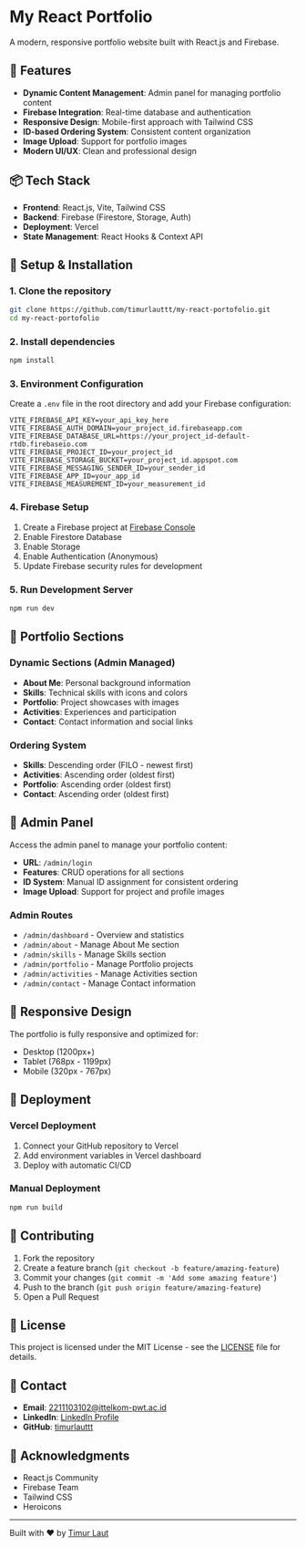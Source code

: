 # My React Portfolio

A modern, responsive portfolio website built with React.js and Firebase.

## 🚀 Features

- **Dynamic Content Management**: Admin panel for managing portfolio content
- **Firebase Integration**: Real-time database and authentication
- **Responsive Design**: Mobile-first approach with Tailwind CSS
- **ID-based Ordering System**: Consistent content organization
- **Image Upload**: Support for portfolio images
- **Modern UI/UX**: Clean and professional design

## 📦 Tech Stack

- **Frontend**: React.js, Vite, Tailwind CSS
- **Backend**: Firebase (Firestore, Storage, Auth)
- **Deployment**: Vercel
- **State Management**: React Hooks & Context API

## 🔧 Setup & Installation

### 1. Clone the repository
```bash
git clone https://github.com/timurlauttt/my-react-portofolio.git
cd my-react-portofolio
```

### 2. Install dependencies
```bash
npm install
```

### 3. Environment Configuration
Create a `.env` file in the root directory and add your Firebase configuration:

```env
VITE_FIREBASE_API_KEY=your_api_key_here
VITE_FIREBASE_AUTH_DOMAIN=your_project_id.firebaseapp.com
VITE_FIREBASE_DATABASE_URL=https://your_project_id-default-rtdb.firebaseio.com
VITE_FIREBASE_PROJECT_ID=your_project_id
VITE_FIREBASE_STORAGE_BUCKET=your_project_id.appspot.com
VITE_FIREBASE_MESSAGING_SENDER_ID=your_sender_id
VITE_FIREBASE_APP_ID=your_app_id
VITE_FIREBASE_MEASUREMENT_ID=your_measurement_id
```

### 4. Firebase Setup
1. Create a Firebase project at [Firebase Console](https://console.firebase.google.com/)
2. Enable Firestore Database
3. Enable Storage
4. Enable Authentication (Anonymous)
5. Update Firebase security rules for development

### 5. Run Development Server
```bash
npm run dev
```

## 🎯 Portfolio Sections

### Dynamic Sections (Admin Managed)
- **About Me**: Personal background information
- **Skills**: Technical skills with icons and colors
- **Portfolio**: Project showcases with images
- **Activities**: Experiences and participation
- **Contact**: Contact information and social links

### Ordering System
- **Skills**: Descending order (FILO - newest first)
- **Activities**: Ascending order (oldest first)
- **Portfolio**: Ascending order (oldest first)
- **Contact**: Ascending order (oldest first)

## 🔐 Admin Panel

Access the admin panel to manage your portfolio content:

- **URL**: `/admin/login`
- **Features**: CRUD operations for all sections
- **ID System**: Manual ID assignment for consistent ordering
- **Image Upload**: Support for project and profile images

### Admin Routes
- `/admin/dashboard` - Overview and statistics
- `/admin/about` - Manage About Me section
- `/admin/skills` - Manage Skills section
- `/admin/portfolio` - Manage Portfolio projects
- `/admin/activities` - Manage Activities section
- `/admin/contact` - Manage Contact information

## 📱 Responsive Design

The portfolio is fully responsive and optimized for:
- Desktop (1200px+)
- Tablet (768px - 1199px)
- Mobile (320px - 767px)

## 🚀 Deployment

### Vercel Deployment
1. Connect your GitHub repository to Vercel
2. Add environment variables in Vercel dashboard
3. Deploy with automatic CI/CD

### Manual Deployment
```bash
npm run build
```

## 🤝 Contributing

1. Fork the repository
2. Create a feature branch (`git checkout -b feature/amazing-feature`)
3. Commit your changes (`git commit -m 'Add some amazing feature'`)
4. Push to the branch (`git push origin feature/amazing-feature`)
5. Open a Pull Request

## 📄 License

This project is licensed under the MIT License - see the [LICENSE](LICENSE) file for details.

## 📧 Contact

- **Email**: 2211103102@ittelkom-pwt.ac.id
- **LinkedIn**: [LinkedIn Profile](https://www.linkedin.com/me?trk=p_mwlite_feed-secondary_nav)
- **GitHub**: [timurlauttt](https://github.com/timurlauttt)

## 🙏 Acknowledgments

- React.js Community
- Firebase Team
- Tailwind CSS
- Heroicons

---

Built with ❤️ by [Timur Laut](https://github.com/timurlauttt)

